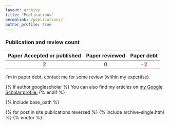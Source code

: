 ```yaml
---
layout: archive
title: "Publications"
permalink: /publications/
author_profile: true
---
```


### Publication and review count

| Paper Accepted or published   | Paper reviewed     | Paper debt                               |
| :---------------------------: | :----------------: | :--------------------------------------: |
|               2               |         0          |   <span style="color:red"> -2 </span>    |

I'm in paper debt, contact me for some review (within my expertise).

{% if author.googlescholar %}
  You can also find my articles on <u><a href="{{author.googlescholar}}">my Google Scholar profile</a>.</u>
{% endif %}

{% include base_path %}

{% for post in site.publications reversed %}
  {% include archive-single.html %}
{% endfor %}
